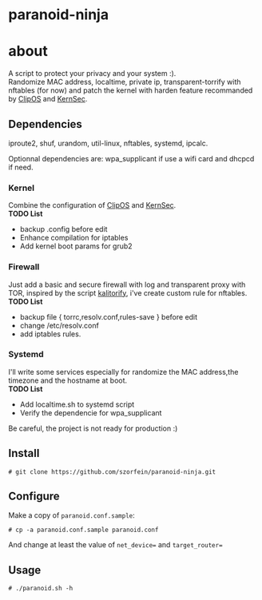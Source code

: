 # paranoid-ninja

# about 

A script to protect your privacy and your system :).  
Randomize MAC address, localtime, private ip, transparent-torrify with nftables (for now) and patch the kernel with harden feature recommanded by [ClipOS](https://docs.clip-os.org/clipos/kernel.html) and [KernSec](https://kernsec.org/wiki/index.php/Kernel_Self_Protection_Project/Recommended_Settings).

## Dependencies

iproute2, shuf, urandom, util-linux, nftables, systemd, ipcalc.  

Optionnal dependencies are: wpa_supplicant if use a wifi card and dhcpcd if need.

### Kernel
Combine the configuration of [ClipOS](https://docs.clip-os.org/clipos/kernel.html) and [KernSec](https://kernsec.org/wiki/index.php/Kernel_Self_Protection_Project/Recommended_Settings).  
**TODO List** 
+ backup .config before edit
+ Enhance compilation for iptables
+ Add kernel boot params for grub2

### Firewall
Just add a basic and secure firewall with log and transparent proxy with TOR, inspired by the script [kalitorify](https://github.com/brainfucksec/kalitorify.git), i've create custom rule for nftables.  
**TODO List** 
+ backup file { torrc,resolv.conf,rules-save } before edit
+ change /etc/resolv.conf
+ add iptables rules.

### Systemd
I'll write some services especially for randomize the MAC address,the timezone and the hostname at boot.  
**TODO List**
+ Add localtime.sh to systemd script
+ Verify the dependencie for wpa_supplicant 

Be careful, the project is not ready for production :)

## Install

    # git clone https://github.com/szorfein/paranoid-ninja.git

## Configure

Make a copy of `paranoid.conf.sample`:

    # cp -a paranoid.conf.sample paranoid.conf

And change at least the value of `net_device=` and `target_router=`

## Usage

    # ./paranoid.sh -h
